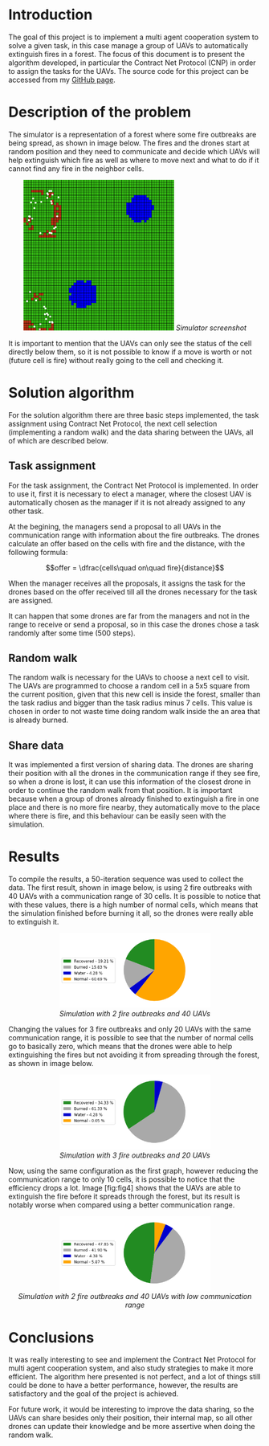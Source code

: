 Introduction
============

The goal of this project is to implement a multi agent cooperation system to solve a given task, in this case manage a group of UAVs to automatically extinguish fires in a forest. The focus of this document is to present the algorithm developed, in particular the Contract Net Protocol (CNP) in order to assign the tasks for the UAVs. The source code for this project can be accessed from my [GitHub page](https://github.com/ibiscp/Fire-Extinguishers-Drones).

Description of the problem
==========================

The simulator is a representation of a forest where some fire outbreaks are being spread, as shown in image below. The fires and the drones start at random position and they need to communicate and decide which UAVs will help extinguish which fire as well as where to move next and what to do if it cannot find any fire in the neighbor cells.

<p align="center">
<img src="report/images/environment.png" width="300"/>
<i>Simulator screenshot</i>
</p>

It is important to mention that the UAVs can only see the status of the cell directly below them, so it is not possible to know if a move is worth or not (future cell is fire) without really going to the cell and
checking it.

Solution algorithm
==================

For the solution algorithm there are three basic steps implemented, the task assignment using Contract Net Protocol, the next cell selection (implementing a random walk) and the data sharing between the UAVs, all of which are described below.

Task assignment
---------------

For the task assignment, the Contract Net Protocol is implemented. In order to use it, first it is necessary to elect a manager, where the closest UAV is automatically chosen as the manager if it is not already
assigned to any other task.

At the begining, the managers send a proposal to all UAVs in the communication range with information about the fire outbreaks. The drones calculate an offer based on the cells with fire and the distance, with the following formula:

$$offer = \dfrac{cells\quad on\quad fire}{distance}$$

When the manager receives all the proposals, it assigns the task for the drones based on the offer received till all the drones necessary for the task are assigned.

It can happen that some drones are far from the managers and not in the range to receive or send a proposal, so in this case the drones chose a task randomly after some time (500 steps).

Random walk
-----------

The random walk is necessary for the UAVs to choose a next cell to visit. The UAVs are programmed to choose a random cell in a 5x5 square from the current position, given that this new cell is inside the forest, smaller than the task radius and bigger than the task radius minus 7 cells. This value is chosen in order to not waste time doing random walk inside the an area that is already burned.

Share data
----------

It was implemented a first version of sharing data. The drones are sharing their position with all the drones in the communication range if they see fire, so when a drone is lost, it can use this information of
the closest drone in order to continue the random walk from that position. It is important because when a group of drones already finished to extinguish a fire in one place and there is no more fire nearby, they automatically move to the place where there is fire, and this behaviour can be easily seen with the simulation.

Results
=======

To compile the results, a 50-iteration sequence was used to collect the data. The first result, shown in image below, is using 2 fire outbreaks with 40 UAVs with a communication range of 30 cells. It is possible to notice that with these values, there is a high number of normal cells, which means that the simulation finished before burning it all, so the drones were really able to extinguish it.

<p align="center">
<img src="report/images/fires_2_uavs_40_range_30.png" width="300"/><br>
<i>Simulation with 2 fire outbreaks and 40 UAVs</i>
</p>

Changing the values for 3 fire outbreaks and only 20 UAVs with the same communication range, it is possible to see that the number of normal cells go to basically zero, which means that the drones were able to help extinguishing the fires but not avoiding it from spreading through the forest, as shown in image below.

<p align="center">
<img src="report/images/fires_3_uavs_20_range_30.png" width="300"/><br>
<i>Simulation with 3 fire outbreaks and 20 UAVs</i>
</p>

Now, using the same configuration as the first graph, however reducing the communication range to only 10 cells, it is possible to notice that the efficiency drops a lot. Image \[fig:fig4\] shows that the UAVs are able to extinguish the fire before it spreads through the forest, but its result is notably worse when compared using a better communication range.

<p align="center">
<img src="report/images/fires_2_uavs_40_range_10.png" width="300"/><br>
<i>Simulation with 2 fire outbreaks and 40 UAVs with low communication range</i>
</p>

Conclusions
===========

It was really interesting to see and implement the Contract Net Protocol for multi agent cooperation system, and also study strategies to make it more efficient. The algorithm here presented is not perfect, and a lot of things still could be done to have a better performance, however, the results are satisfactory and the goal of the project is achieved.

For future work, it would be interesting to improve the data sharing, so the UAVs can share besides only their position, their internal map, so all other drones can update their knowledge and be more assertive when doing the random walk.
